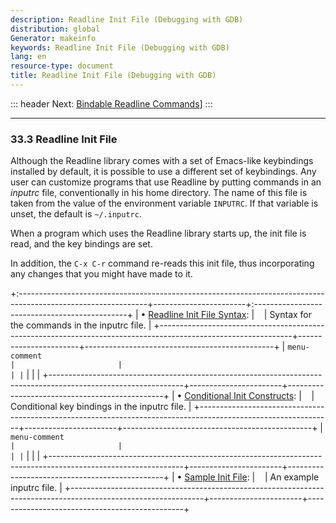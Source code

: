 ```yaml
---
description: Readline Init File (Debugging with GDB)
distribution: global
Generator: makeinfo
keywords: Readline Init File (Debugging with GDB)
lang: en
resource-type: document
title: Readline Init File (Debugging with GDB)
---
```

::: header
Next: [Bindable Readline Commands](Bindable-Readline-Commands.html#Bindable-Readline-Commands)]
:::

---

### 33.3 Readline Init File

Although the Readline library comes with a set of Emacs-like keybindings installed by default, it is possible to use a different set of keybindings. Any user can customize programs that use Readline by putting commands in an *inputrc* file, conventionally in his home directory. The name of this file is taken from the value of the environment variable `INPUTRC`. If that variable is unset, the default is `~/.inputrc`.

When a program which uses the Readline library starts up, the init file is read, and the key bindings are set.

In addition, the `C-x C-r` command re-reads this init file, thus incorporating any changes that you might have made to it.

+:--------------------------------------------------------------------------------------------------------------+-----------------------+:----------------------------------------------+
| • [Readline Init File Syntax](Readline-Init-File-Syntax.html#Readline-Init-File-Syntax):       |                       | Syntax for the commands in the inputrc file.  |
+---------------------------------------------------------------------------------------------------------------+-----------------------+-----------------------------------------------+
| ``menu-comment                                                                                              |                       |                                               | |``                                                                                                           |                       |                                               |
+---------------------------------------------------------------------------------------------------------------+-----------------------+-----------------------------------------------+
| • [Conditional Init Constructs](Conditional-Init-Constructs.html#Conditional-Init-Constructs): |                       | Conditional key bindings in the inputrc file. |
+---------------------------------------------------------------------------------------------------------------+-----------------------+-----------------------------------------------+
| ``menu-comment                                                                                              |                       |                                               | |``                                                                                                           |                       |                                               |
+---------------------------------------------------------------------------------------------------------------+-----------------------+-----------------------------------------------+
| • [Sample Init File](Sample-Init-File.html#Sample-Init-File):                                  |                       | An example inputrc file.                      |
+---------------------------------------------------------------------------------------------------------------+-----------------------+-----------------------------------------------+
